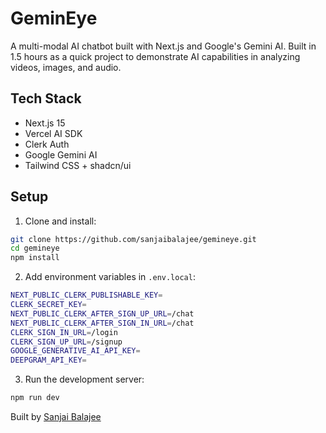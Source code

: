 # GeminEye

A multi-modal AI chatbot built with Next.js and Google's Gemini AI. Built in 1.5 hours as a quick project to demonstrate AI capabilities in analyzing videos, images, and audio.

## Tech Stack

- Next.js 15
- Vercel AI SDK
- Clerk Auth
- Google Gemini AI
- Tailwind CSS + shadcn/ui

## Setup

1. Clone and install:
```bash
git clone https://github.com/sanjaibalajee/gemineye.git
cd gemineye
npm install
```

2. Add environment variables in `.env.local`:
```bash
NEXT_PUBLIC_CLERK_PUBLISHABLE_KEY=
CLERK_SECRET_KEY=
NEXT_PUBLIC_CLERK_AFTER_SIGN_UP_URL=/chat
NEXT_PUBLIC_CLERK_AFTER_SIGN_IN_URL=/chat
CLERK_SIGN_IN_URL=/login
CLERK_SIGN_UP_URL=/signup
GOOGLE_GENERATIVE_AI_API_KEY=
DEEPGRAM_API_KEY=
```

3. Run the development server:
```bash
npm run dev
```

Built by [Sanjai Balajee](https://x.com/idynamightt)